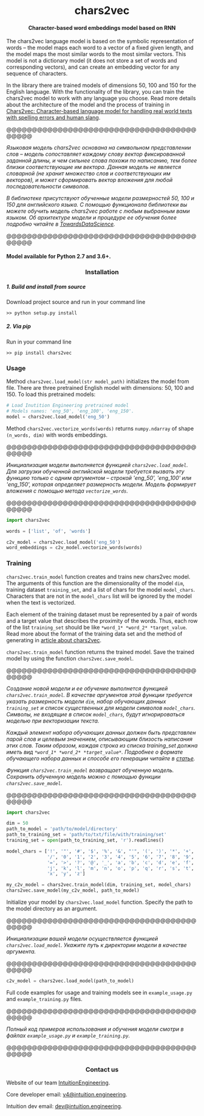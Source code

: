 <center> <h1>chars2vec </h1> </center>
<center> <h4>Character-based word embeddings model based on RNN</h4> </center>


The chars2vec language model is based on the symbolic 
representation of words – the model maps each word to a vector 
of a fixed given length, and the model maps the most similar words 
to the most similar vectors. This model is not 
a dictionary model (it does not store a set of words and corresponding vectors),
and can create an embedding vector for any sequence of characters.

In the library there are trained models of dimensions 50, 100 and 150 for 
the English language. With the functionality of the library, you can train 
the chars2vec model to work with any language you choose. Read more details 
about the architecture of the model and the process of training 
in [Chars2vec: Character-based language model for handling real world texts 
with spelling errors and human slang](https://towardsdatascience.com).


@@@@@@@@@@@@@@@@@@@@@@@@@@@@@@@@@@@@@@@@@@

*Языковая модель chars2vec основана на символьном представлении слов – модель сопоставляет каждому слову вектор 
фиксированной заданной длины, и чем сильнее слова похожи по написанию, 
тем более близки соответствующие им вектора. Данная модель не является словарной
(не хранит множество слов и соответствующих им векторов), 
и может сформировать вектор вложения для любой последовательности символов.*

*В библиотеке присутствуют обученные модели размерностей 50, 100 и 150 для английского языка. 
С помощью функционала библиотеки вы можете обучить модель chars2vec работе с любым выбранным вами языком. 
Об архитектуре модели и процедуре ее обучения более подробно читайте в
[TowardsDataScience](https://towardsdatascience.com).*

@@@@@@@@@@@@@@@@@@@@@@@@@@@@@@@@@@@@@@@@@@


<h4>Model available for Python 2.7 and 3.6+.</h4>

<center> <h3>Installation </h3> </center>

<h5> 1. Build and install from source </h5>
Download project source and run in your command line

~~~shell
>> python setup.py install
~~~

<h5> 2. Via pip </h5>
Run in your command line

~~~shell
>> pip install chars2vec
~~~

### Usage

Method `chars2vec.load_model(str model_path)` initializes the model from file.
There are three pretrained English model with dimensions: 50, 100 and 150.
To load this pretrained models:

~~~python
# Load Inutition Engineering pretrained model
# Models names: 'eng_50', 'eng_100', 'eng_150'.
model = chars2vec.load_model('eng_50')
~~~ 
Method `chars2vec.vectorize_words(words)` returns `numpy.ndarray` of shape `(n_words, dim)` with words embeddings.


@@@@@@@@@@@@@@@@@@@@@@@@@@@@@@@@@@@@@@@@@@

*Инициализация модели выполняется функцией `chars2vec.load_model`. 
Для загрузки обученной английской модели требуется вызвать эту функцию 
только с одним аргументом – строкой 'eng_50', 'eng_100' или 'eng_150',
которая определяет размерность модели.
Модель формирует вложения с помощью метода `vectorize_words`.*

@@@@@@@@@@@@@@@@@@@@@@@@@@@@@@@@@@@@@@@@@@

~~~python
import chars2vec

words = ['list', 'of', 'words']

c2v_model = chars2vec.load_model('eng_50')
word_embeddings = c2v_model.vectorize_words(words)
~~~

### Training

`chars2vec.train_model` function creates and trains new chars2vec model.
The arguments of this function are the dimensionality of the model `dim`,
training dataset `training_set`, and a list of chars for the model `model_chars`.
Characters that are not in the `model_chars` list will be ignored by the model
when the text is vectorized. 

Each element of the training dataset must be represented by a pair of words
and a target value that describes the proximity of the words. 
Thus, each row of the list `training_set` should be like `*word_1* *word_2* *target_value`.
Read more about the format of the training data set and the method 
of generating in [article about chars2vec](https://towardsdatascience.com).

`chars2vec.train_model` function returns the trained model.
Save the trained model by using the function `chars2vec.save_model`.


@@@@@@@@@@@@@@@@@@@@@@@@@@@@@@@@@@@@@@@@@@

*Создание новой модели и ее обучение выполнется функцией `chars2vec.train_model`.
В качестве аргументов этой функции требуется указать размерность модели `dim`,
набор обучающих данных `training_set` и список существенных для модели символов
`model_chars`. Символы, не входящие в список `model_chars`, 
будут игнорироваться моделью при векторизации текста.*

*Каждый элемент набора обучающих данных должен быть представлен парой слов и
целевым значением, описывающим близость написания этих слов. Таким образом, каждая 
строка из списка training_set должна иметь вид `*word_1* *word_2* *target_value*`.
Подробнее о формате обучающего набора данных и способе его генерации читайте в 
[статье](https://towardsdatascience.com).*

*Функция `chars2vec.train_model` возвращает обученную модель. 
Сохранить обученную модель можно с помощью функции `chars2vec.save_model`.*

@@@@@@@@@@@@@@@@@@@@@@@@@@@@@@@@@@@@@@@@@@


~~~python
import chars2vec

dim = 50
path_to_model = 'path/to/model/directory'
path_to_training_set = 'path/to/txt/file/with/training/set'
training_set = open(path_to_training_set, 'r').readlines()

model_chars = ['!', '"', '#', '$', '%', '&', "'", '(', ')', '*', '+', ',', '-', '.',
               '/', '0', '1', '2', '3', '4', '5', '6', '7', '8', '9', ':', ';', '<',
               '=', '>', '?', '@', '_', 'a', 'b', 'c', 'd', 'e', 'f', 'g', 'h', 'i',
               'j', 'k', 'l', 'm', 'n', 'o', 'p', 'q', 'r', 's', 't', 'u', 'v', 'w',
               'x', 'y', 'z']

my_c2v_model = chars2vec.train_model(dim, training_set, model_chars)
chars2vec.save_model(my_c2v_model, path_to_model)
~~~

Initialize your model by `chars2vec.load_model` function.
Specify the path to the model directory as an argument.


@@@@@@@@@@@@@@@@@@@@@@@@@@@@@@@@@@@@@@@@@@

*Инициализации вашей модели осуществляется функцией `chars2vec.load_model`.
Укажите путь к директории модели в качестве аргумента.*
 
@@@@@@@@@@@@@@@@@@@@@@@@@@@@@@@@@@@@@@@@@@


~~~python
c2v_model = chars2vec.load_model(path_to_model)
~~~

Full code examples for usage and training models see in `example_usage.py` and `example_training.py` files.


@@@@@@@@@@@@@@@@@@@@@@@@@@@@@@@@@@@@@@@@@@

*Полный код примеров использования и обучения модели смотри в файлах `example_usage.py` и `example_training.py`.*

@@@@@@@@@@@@@@@@@@@@@@@@@@@@@@@@@@@@@@@@@@


<center> <h3>Contact us</h3> </center>

Website of our team [IntuitionEngineering](https://intuition.engineering).

Core developer email: v4@intuition.engineering.

Intuition dev email: dev@intuition.engineering.
